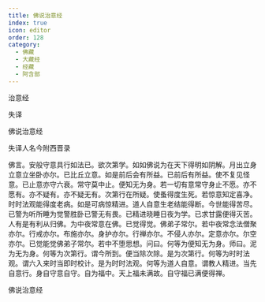 ```yaml
---
title: 佛说治意经
index: true
icon: editor
order: 128
category:
  - 佛藏
  - 大藏经
  - 经藏
  - 阿含部
---
```


  治意经  

失译  

佛说治意经  

失译人名今附西晋录  

佛言。安般守意具行如法已。欲次第学。如如佛说为在天下得明如阴解。月出立身立意立坐卧亦尔。已比丘立意。如是前后会有所益。已前后有所益。使不复见怪意。已止意亦守六衰。常守莫中止。便知无为身。若一切有意常守身止不愿。亦不愿有。亦不疑有。亦不疑无有。次第行在所疑。使蚤得度生死。若惊意知定喜净。时时法观能得度老病。如是可病惊精进。道人自意生老结能得断。今世能得苦尽。已警为听所睡为觉警胜卧已警无有畏。已精进晓睡日夜为学。已求甘露便得灭苦。人有是有利从归佛。为中夜常意在佛。已觉得觉。佛弟子常尔。若中夜常念法僧聚亦尔。行戒亦尔。布施亦尔。身护亦尔。行禅亦尔。不侵人亦尔。定意亦尔。尔空亦尔。已觉能觉佛弟子常尔。若中不堕思想。问曰。何等为便知无为身。师曰。泥为无为身。何等为次第行。谓今所到。便当除次除。是为次第行。何等为时时法观。谓六入来时当即时校计。是为时时法观。何等为道人自意。谓教人精进。当先自意行。身自守意自守。自为福中。天上福未满故。自守福已满便得禅。  

佛说治意经  
